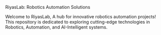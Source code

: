 RiyasLab: Robotics Automation Solutions

Welcome to RiyasLab, 
A hub for innovative robotics automation projects! This repository is dedicated to exploring cutting-edge technologies in Robotics, Automation, and AI-Intelligent systems.
